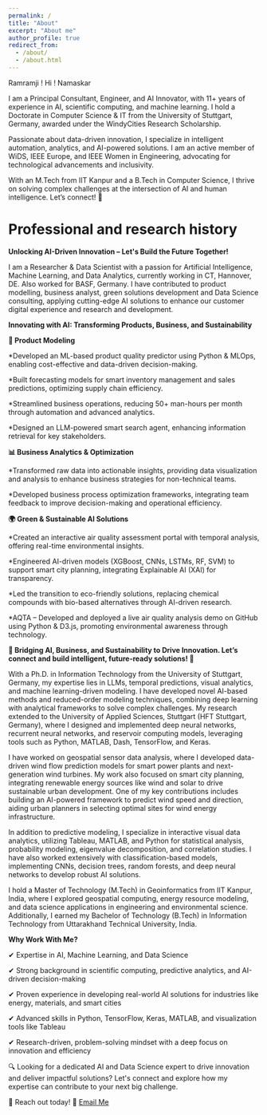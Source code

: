 ```yaml
---
permalink: /
title: "About"
excerpt: "About me"
author_profile: true
redirect_from: 
  - /about/
  - /about.html
---
```


Ramramji ! Hi ! Namaskar 

<p>
I am a Principal Consultant, Engineer, and AI Innovator, with 11+ years of experience in AI, scientific computing, and machine learning. I hold a Doctorate in Computer Science & IT from the University of Stuttgart, Germany, awarded under the WindyCities Research Scholarship.

Passionate about data-driven innovation, I specialize in intelligent automation, analytics, and AI-powered solutions. I am an active member of WiDS, IEEE Europe, and IEEE Women in Engineering, advocating for technological advancements and inclusivity.

With an M.Tech from IIT Kanpur and a B.Tech in Computer Science, I thrive on solving complex challenges at the intersection of AI and human intelligence. Let’s connect! 🚀 
</p>

Professional and research history
======

**Unlocking AI-Driven Innovation – Let's Build the Future Together!**
<p>
  I am a Researcher & Data Scientist with a passion for Artificial Intelligence, Machine Learning, and Data Analytics, currently working in CT, Hannover, DE. Also worked for BASF, Germany. I have contributed to product modelling, business analyst, green solutions development and Data Science consulting, applying cutting-edge AI solutions to enhance our customer digital experience and research and development.
</p>

**Innovating with AI: Transforming Products, Business, and Sustainability**

 **🚀 Product Modeling**
 
<p> 
<p>*Developed an ML-based product quality predictor using Python & MLOps, enabling cost-effective and data-driven decision-making.</p>
<p>*Built forecasting models for smart inventory management and sales predictions, optimizing supply chain efficiency.</p>
<p>*Streamlined business operations, reducing 50+ man-hours per month through automation and advanced analytics.</p>
<p>*Designed an LLM-powered smart search agent, enhancing information retrieval for key stakeholders.</p>
</p>

 **📊 Business Analytics & Optimization**
 
<p>
<p> *Transformed raw data into actionable insights, providing data visualization and analysis to enhance business strategies for non-technical teams.</p>
<p> *Developed business process optimization frameworks, integrating team feedback to improve decision-making and operational efficiency.</p>
</p>

 **🌍 Green & Sustainable AI Solutions**
 
<p>
<p> *Created an interactive air quality assessment portal with temporal analysis, offering real-time environmental insights.</p>
<p> *Engineered AI-driven models (XGBoost, CNNs, LSTMs, RF, SVM) to support smart city planning, integrating Explainable AI (XAI) for transparency.</p>
<p> *Led the transition to eco-friendly solutions, replacing chemical compounds with bio-based alternatives through AI-driven research.</p>
<p> *AQTA – Developed and deployed a live air quality analysis demo on GitHub using Python & D3.js, promoting environmental awareness through technology.</p>
</p>

 **🌟 Bridging AI, Business, and Sustainability to Drive Innovation. Let’s connect and build intelligent, future-ready solutions! 🚀**

<p>
  With a Ph.D. in Information Technology from the University of Stuttgart, Germany, my expertise lies in LLMs, temporal predictions, visual analytics, and machine learning-driven modeling. I have developed novel AI-based methods and reduced-order modeling techniques, combining deep learning with analytical frameworks to solve complex challenges. My research extended to the University of Applied Sciences, Stuttgart (HFT Stuttgart, Germany), where I designed and implemented deep neural networks, recurrent neural networks, and reservoir computing models, leveraging tools such as Python, MATLAB, Dash, TensorFlow, and Keras.
</p>

<p> 
  I have worked on geospatial sensor data analysis, where I developed data-driven wind flow prediction models for smart power plants and next-generation wind turbines. My work also focused on smart city planning, integrating renewable energy sources like wind and solar to drive sustainable urban development. One of my key contributions includes building an AI-powered framework to predict wind speed and direction, aiding urban planners in selecting optimal sites for wind energy infrastructure.
</p>

<p>
  In addition to predictive modeling, I specialize in interactive visual data analytics, utilizing Tableau, MATLAB, and Python for statistical analysis, probability modeling, eigenvalue decomposition, and correlation studies. I have also worked extensively with classification-based models, implementing CNNs, decision trees, random forests, and deep neural networks to develop robust AI solutions. 
</p>

<p>
  I hold a Master of Technology (M.Tech) in Geoinformatics from IIT Kanpur, India, where I explored geospatial computing, energy resource modeling, and data science applications in engineering and environmental science. Additionally, I earned my Bachelor of Technology (B.Tech) in Information Technology from Uttarakhand Technical University, India. 
</p>

**Why Work With Me?**
<p> ✔ Expertise in AI, Machine Learning, and Data Science</p>
<p> ✔ Strong background in scientific computing, predictive analytics, and AI-driven decision-making</p>
<p> ✔ Proven experience in developing real-world AI solutions for industries like energy, materials, and smart cities</p>
<p> ✔ Advanced skills in Python, TensorFlow, Keras, MATLAB, and visualization tools like Tableau</p>
<p> ✔ Research-driven, problem-solving mindset with a deep focus on innovation and efficiency</p>

<p> 🔍 Looking for a dedicated AI and Data Science expert to drive innovation and deliver impactful solutions? Let's connect and explore how my expertise can contribute to your next big challenge.</p>

📩 Reach out today! 🚀
[Email Me](drshoffical@gmail.com)


